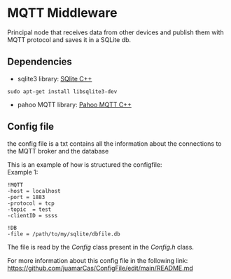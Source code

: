 # MQTT Middleware
Principal node that receives data from other devices and publish them with MQTT protocol and saves it in a SQLite db.

## Dependencies
* sqlite3 library: [SQlite C++](https://www.sqlite.org/download.html)
```
sudo apt-get install libsqlite3-dev
```
* pahoo MQTT library: [Pahoo MQTT C++](https://github.com/eclipse/paho.mqtt.cpp)

## Config file
the config file is a txt contains all the information about the connections to the MQTT broker and the database</br>

This is an example of how is structured the configfile:
</br>
Example 1: </br>
```
!MQTT
-host = localhost
-port = 1883
-protocol = tcp
-topic  = test
-clientID = ssss

!DB
-file = /path/to/my/sqlite/dbfile.db
```
The file is read by the _Config_ class present in the _Config.h_ class.</br>

For more information about this config file in the following link: https://github.com/juamarCas/ConfigFile/edit/main/README.md
